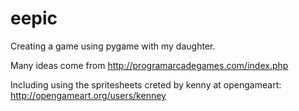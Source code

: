 # eepic
Creating a game using pygame with my daughter.

Many ideas come from http://programarcadegames.com/index.php

Including using the spritesheets creted by kenny at opengameart:
http://opengameart.org/users/kenney

